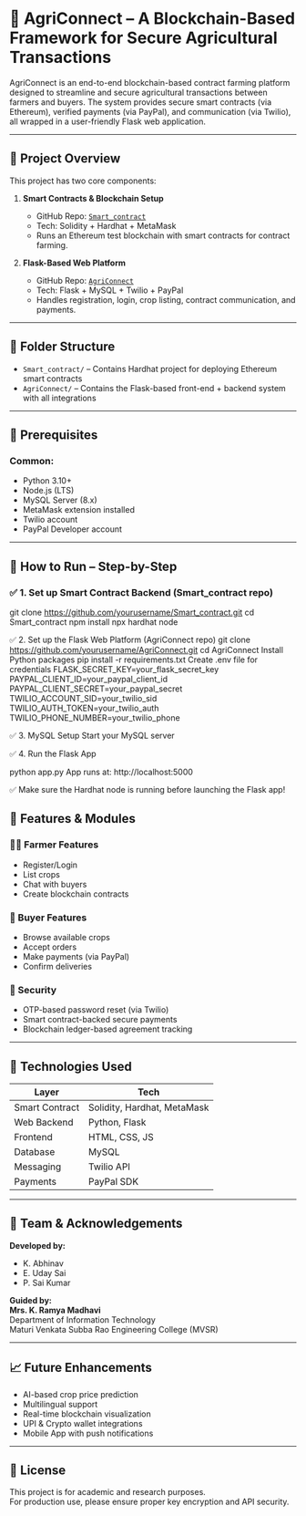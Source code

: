 # 🌾 AgriConnect – A Blockchain-Based Framework for Secure Agricultural Transactions

AgriConnect is an end-to-end blockchain-based contract farming platform designed to streamline and secure agricultural transactions between farmers and buyers. The system provides secure smart contracts (via Ethereum), verified payments (via PayPal), and communication (via Twilio), all wrapped in a user-friendly Flask web application.

---

## 🚀 Project Overview

This project has two core components:

1. **Smart Contracts & Blockchain Setup**
   - GitHub Repo: [`Smart_contract`](https://github.com/yourusername/Smart_contract)
   - Tech: Solidity + Hardhat + MetaMask
   - Runs an Ethereum test blockchain with smart contracts for contract farming.

2. **Flask-Based Web Platform**
   - GitHub Repo: [`AgriConnect`](https://github.com/yourusername/AgriConnect)
   - Tech: Flask + MySQL + Twilio + PayPal
   - Handles registration, login, crop listing, contract communication, and payments.

---

## 🧱 Folder Structure

- `Smart_contract/` – Contains Hardhat project for deploying Ethereum smart contracts
- `AgriConnect/` – Contains the Flask-based front-end + backend system with all integrations

---

## 🔧 Prerequisites

### Common:
- Python 3.10+
- Node.js (LTS)
- MySQL Server (8.x)
- MetaMask extension installed
- Twilio account
- PayPal Developer account

---

## 🧩 How to Run – Step-by-Step

### ✅ 1. Set up Smart Contract Backend (Smart_contract repo)


git clone https://github.com/yourusername/Smart_contract.git
cd Smart_contract
npm install
npx hardhat node

✅ 2. Set up the Flask Web Platform (AgriConnect repo)
git clone https://github.com/yourusername/AgriConnect.git
cd AgriConnect
Install Python packages
pip install -r requirements.txt
Create .env file for credentials
FLASK_SECRET_KEY=your_flask_secret_key
PAYPAL_CLIENT_ID=your_paypal_client_id
PAYPAL_CLIENT_SECRET=your_paypal_secret
TWILIO_ACCOUNT_SID=your_twilio_sid
TWILIO_AUTH_TOKEN=your_twilio_auth
TWILIO_PHONE_NUMBER=your_twilio_phone


✅ 3. MySQL Setup
Start your MySQL server

✅ 4. Run the Flask App

python app.py
App runs at: http://localhost:5000

✅ Make sure the Hardhat node is running before launching the Flask app!

## 🧪 Features & Modules

### 👨‍🌾 Farmer Features
- Register/Login  
- List crops  
- Chat with buyers  
- Create blockchain contracts  

### 🛒 Buyer Features
- Browse available crops  
- Accept orders  
- Make payments (via PayPal)  
- Confirm deliveries  

### 🔐 Security
- OTP-based password reset (via Twilio)  
- Smart contract-backed secure payments  
- Blockchain ledger-based agreement tracking  

---

## 🧠 Technologies Used

| Layer           | Tech                         |
|-----------------|------------------------------|
| Smart Contract  | Solidity, Hardhat, MetaMask  |
| Web Backend     | Python, Flask                |
| Frontend        | HTML, CSS, JS                |
| Database        | MySQL                        |
| Messaging       | Twilio API                   |
| Payments        | PayPal SDK                   |

---

## 🤝 Team & Acknowledgements

**Developed by:**
- K. Abhinav  
- E. Uday Sai  
- P. Sai Kumar  

**Guided by:**  
**Mrs. K. Ramya Madhavi**  
Department of Information Technology  
Maturi Venkata Subba Rao Engineering College (MVSR)

---

## 📈 Future Enhancements

- AI-based crop price prediction  
- Multilingual support  
- Real-time blockchain visualization  
- UPI & Crypto wallet integrations  
- Mobile App with push notifications  

---

## 📃 License

This project is for academic and research purposes.  
For production use, please ensure proper key encryption and API security.



